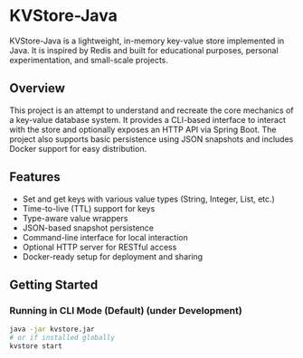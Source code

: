# KVStore-Java

KVStore-Java is a lightweight, in-memory key-value store implemented in Java. It is inspired by Redis and built for educational purposes, personal experimentation, and small-scale projects.

## Overview

This project is an attempt to understand and recreate the core mechanics of a key-value database system. It provides a CLI-based interface to interact with the store and optionally exposes an HTTP API via Spring Boot. The project also supports basic persistence using JSON snapshots and includes Docker support for easy distribution.

## Features

- Set and get keys with various value types (String, Integer, List, etc.)
- Time-to-live (TTL) support for keys
- Type-aware value wrappers
- JSON-based snapshot persistence
- Command-line interface for local interaction
- Optional HTTP server for RESTful access
- Docker-ready setup for deployment and sharing

## Getting Started 

### Running in CLI Mode (Default) (under Development)

```bash
java -jar kvstore.jar
# or if installed globally
kvstore start
